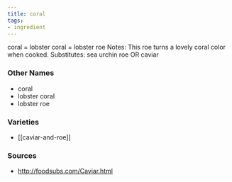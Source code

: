 ```yaml
---
title: coral
tags:
- ingredient
---
```

coral = lobster coral = lobster roe Notes: This roe turns a lovely coral color when cooked. Substitutes: sea urchin roe OR caviar

### Other Names

* coral
* lobster coral
* lobster roe

### Varieties

* [[caviar-and-roe]]

### Sources
* http://foodsubs.com/Caviar.html
